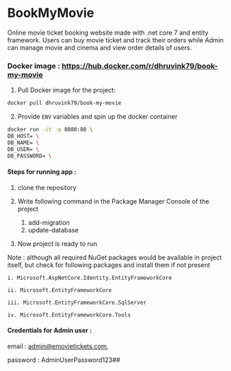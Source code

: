 # BookMyMovie
Online movie ticket booking website made with .net core 7 and entity framework. Users can buy movie ticket and track their orders while Admin can manage movie and cinema and view order details of users.

### Docker image : https://hub.docker.com/r/dhruvink79/book-my-movie
1. Pull Docker image for the project:
```sh
docker pull dhruvink79/book-my-movie
```
2. Provide <code>ENV</code> variables and spin up the docker container
```sh
docker run -it -p 8080:80 \
DB_HOST= \
DB_NAME= \
DB_USER= \
DB_PASSWORD= \
```

#### Steps for running app :

1. clone the repository

2. Write following command in the Package Manager Console of the project
    1. add-migration
    2. update-database

3. Now project is ready to run

Note : although all required NuGet packages would be available in project itself, but check for following packages and install them if not present

    i. Microsoft.AspNetCore.Identity.EntityFrameworkCore

    ii. Microsoft.EntityFrameworkCore

    iii. Microsoft.EntityFrameworkCore.SqlServer

    iv. Microsoft.EntityFrameworkCore.Tools
    
#### Credentials for Admin user :

email : admin@emovietickets.com,

password : AdminUserPassword123##
